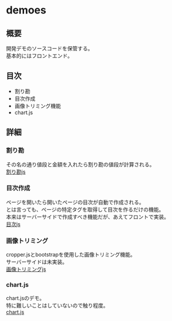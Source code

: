 # demoes
## 概要
開発デモのソースコードを保管する。  
基本的にはフロントエンド。

## 目次
- 割り勘
- 目次作成
- 画像トリミング機能
- chart.js
## 詳細
### 割り勘
その名の通り値段と金額を入れたら割り勘の値段が計算される。  
[割り勘js](http://zihuatanejo.jp/demoes/calculation.html)
### 目次作成
ページを開いたら開いたページの目次が自動で作成される。  
とは言っても、ページの特定タグを取得して目次を作るだけの機能。  
本来はサーバーサイドで作成すべき機能だが、あえてフロントで実装。  
[目次js](http://zihuatanejo.jp/demoes/page_index.html)

### 画像トリミング
cropper.jsとbootstrapを使用した画像トリミング機能。  
サーバーサイドは未実装。  
[画像トリミングjs](http://zihuatanejo.jp/demoes/trimming.html)

### chart.js
chart.jsのデモ。  
特に難しいことはしていないので触り程度。  
[chart.js](http://zihuatanejo.jp/demoes/chart.html)
